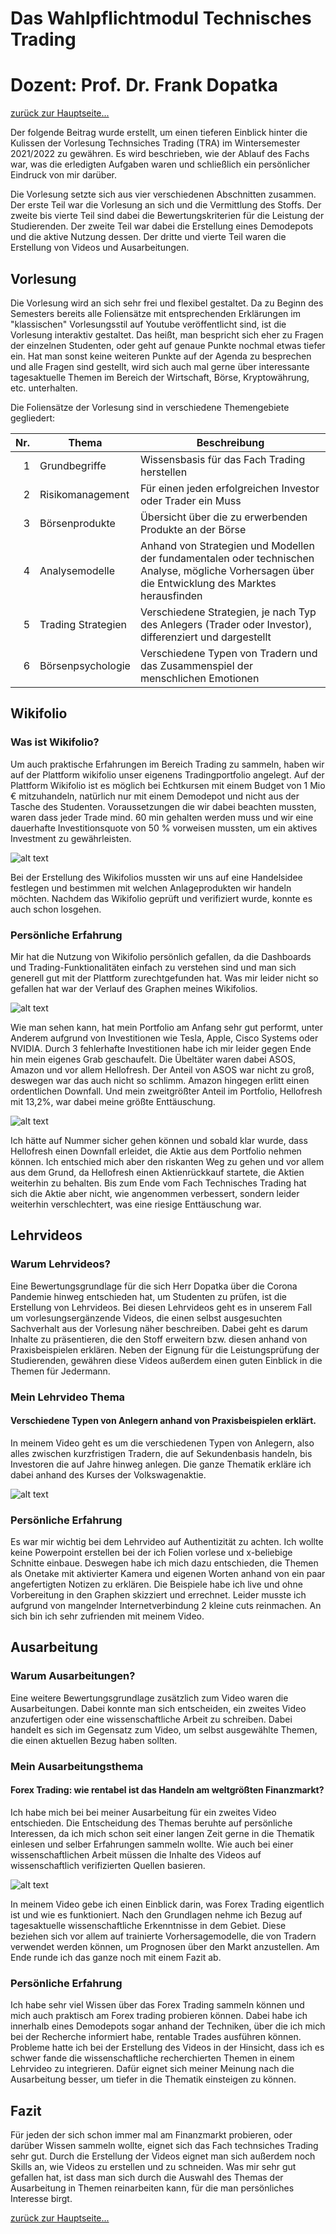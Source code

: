 # Das Wahlpflichtmodul Technisches Trading
# Dozent: Prof. Dr. Frank Dopatka

[zurück zur Hauptseite...](https://informatik-mannheim.github.io/iExpo-Winter-2021/)

Der folgende Beitrag wurde erstellt, um einen tieferen Einblick hinter die Kulissen der Vorlesung Technsiches Trading (TRA) im Wintersemester 2021/2022 zu gewähren.
Es wird beschrieben, wie der Ablauf des Fachs war, was die erledigten Aufgaben waren und schließlich ein persönlicher Eindruck von mir darüber.

Die Vorlesung setzte sich aus vier verschiedenen Abschnitten zusammen. Der erste Teil war die Vorlesung an sich und die Vermittlung des Stoffs. Der zweite bis vierte Teil sind dabei die Bewertungskriterien für die Leistung der Studierenden. Der zweite Teil war dabei die Erstellung eines Demodepots und die aktive Nutzung dessen. Der dritte und vierte Teil waren die Erstellung von Videos und Ausarbeitungen.

## Vorlesung
Die Vorlesung wird an sich sehr frei und flexibel gestaltet. Da zu Beginn des Semesters bereits alle Foliensätze mit entsprechenden Erklärungen im "klassischen" Vorlesungsstil auf Youtube veröffentlicht sind, ist die Vorlesung interaktiv gestaltet. Das heißt, man bespricht sich eher zu Fragen der einzelnen Studenten, oder geht auf genaue Punkte nochmal etwas tiefer ein. Hat man sonst keine weiteren Punkte auf der Agenda zu besprechen und alle Fragen sind gestellt, wird sich auch mal gerne über interessante tagesaktuelle Themen im Bereich der Wirtschaft, Börse, Kryptowährung, etc. unterhalten.

Die Foliensätze der Vorlesung sind in verschiedene Themengebiete gegliedert:


|Nr.| Thema      | Beschreibung          |
|---:| ------------- | ------------- |
|1| Grundbegriffe      | Wissensbasis für das Fach Trading herstellen |
|2| Risikomanagement     | Für einen jeden erfolgreichen Investor oder Trader ein Muss |
|3| Börsenprodukte | Übersicht über die zu erwerbenden Produkte an der Börse   |
|4| Analysemodelle | Anhand von Strategien und Modellen der fundamentalen oder technischen Analyse, mögliche Vorhersagen über die Entwicklung des Marktes herausfinden |
|5| Trading Strategien | Verschiedene Strategien, je nach Typ des Anlegers (Trader oder Investor), differenziert und dargestellt  |
|6| Börsenpsychologie | Verschiedene Typen von Tradern und das Zusammenspiel der menschlichen Emotionen  |

## Wikifolio
### Was ist Wikifolio?
Um auch praktische Erfahrungen im Bereich Trading zu sammeln, haben wir auf der Plattform wikifolio unser eigenens Tradingportfolio angelegt. Auf der Plattform Wikifolio ist es möglich bei Echtkursen mit einem Budget von 1 Mio € mitzuhandeln, natürlich nur mit einem Demodepot und nicht aus der Tasche des Studenten. Voraussetzungen die wir dabei beachten mussten, waren dass jeder Trade mind. 60 min gehalten werden muss und wir eine dauerhafte Investitionsquote von 50 % vorweisen mussten, um ein aktives Investment zu gewährleisten.

![alt text](TRA_Handelsidee.png "Handelsidee")

Bei der Erstellung des Wikifolios mussten wir uns auf eine Handelsidee festlegen und bestimmen mit welchen Anlageprodukten wir handeln möchten. Nachdem das Wikifolio geprüft und verifiziert wurde, konnte es auch schon losgehen.

### Persönliche Erfahrung
Mir hat die Nutzung von Wikifolio persönlich gefallen, da die Dashboards und Trading-Funktionalitäten einfach zu verstehen sind und man sich generell gut mit der Plattform zurechtgefunden hat. Was mir leider nicht so gefallen hat war der Verlauf des Graphen meines Wikifolios.

![alt text](Wikifolio.png "Wikifolio")

Wie man sehen kann, hat mein Portfolio am Anfang sehr gut performt, unter Anderem aufgrund von Investitionen wie Tesla, Apple, Cisco Systems oder NVIDIA. Durch 3 fehlerhafte Investitionen habe ich mir leider gegen Ende hin mein eigenes Grab geschaufelt. Die Übeltäter waren dabei ASOS, Amazon und vor allem Hellofresh. Der Anteil von ASOS war nicht zu groß, deswegen war das auch nicht so schlimm. Amazon hingegen erlitt einen ordentlichen Downfall. Und mein zweitgrößter Anteil im Portfolio, Hellofresh mit 13,2%, war dabei meine größte Enttäuschung.

![alt text](Hellofresh.png "Hellofresh")

Ich hätte auf Nummer sicher gehen können und sobald klar wurde, dass Hellofresh einen Downfall erleidet, die Aktie aus dem Portfolio nehmen können. Ich entschied mich aber den riskanten Weg zu gehen und vor allem aus dem Grund, da Hellofresh einen Aktienrückkauf startete, die Aktien weiterhin zu behalten. Bis zum Ende vom Fach Technisches Trading hat sich die Aktie aber nicht, wie angenommen verbessert, sondern leider weiterhin verschlechtert, was eine riesige Enttäuschung war.

## Lehrvideos
### Warum Lehrvideos?
Eine Bewertungsgrundlage für die sich Herr Dopatka über die Corona Pandemie hinweg entschieden hat, um Studenten zu prüfen, ist die Erstellung von Lehrvideos. Bei diesen Lehrvideos geht es in unserem Fall um vorlesungsergänzende Videos, die einen selbst ausgesuchten Sachverhalt aus der Vorlesung näher beschreiben. Dabei geht es darum Inhalte zu präsentieren, die den Stoff erweitern bzw. diesen anhand von Praxisbeispielen erklären.
Neben der Eignung für die Leistungsprüfung der Studierenden, gewähren diese Videos außerdem einen guten Einblick in die Themen für Jedermann.

### Mein Lehrvideo Thema
#### Verschiedene Typen von Anlegern anhand von Praxisbeispielen erklärt.

In meinem Video geht es um die verschiedenen Typen von Anlegern, also alles zwischen kurzfristigen Tradern, die auf Sekundenbasis handeln, bis Investoren die auf Jahre hinweg anlegen. Die ganze Thematik erkläre ich dabei anhand des Kurses der Volkswagenaktie.

![alt text](VID_Screen.png "Screenshot aus dem Lehrvideo")

### Persönliche Erfahrung

Es war mir wichtig bei dem Lehrvideo auf Authentizität zu achten. Ich wollte keine Powerpoint erstellen bei der ich Folien vorlese und x-beliebige Schnitte einbaue. Deswegen habe ich mich dazu entschieden, die Themen als Onetake mit aktivierter Kamera und eigenen Worten anhand von ein paar angefertigten Notizen zu erklären. Die Beispiele habe ich live und ohne Vorbereitung in den Graphen skizziert und errechnet. Leider musste ich aufgrund von mangelnder Internetverbindung 2 kleine cuts reinmachen. An sich bin ich sehr zufrienden mit meinem Video.

## Ausarbeitung
### Warum Ausarbeitungen?
Eine weitere Bewertungsgrundlage zusätzlich zum Video waren die Ausarbeitungen. Dabei konnte man sich entscheiden, ein zweites Video anzufertigen oder eine wissenschaftliche Arbeit zu schreiben. Dabei handelt es sich im Gegensatz zum Video, um selbst ausgewählte Themen, die einen aktuellen Bezug haben sollten.

### Mein Ausarbeitungsthema
#### Forex Trading: wie rentabel ist das Handeln am weltgrößten Finanzmarkt?
Ich habe mich bei bei meiner Ausarbeitung für ein zweites Video entschieden. Die Entscheidung des Themas beruhte auf persönliche Interessen, da ich mich schon seit einer langen Zeit gerne in die Thematik einlesen und selber Erfahrungen sammeln wollte. Wie auch bei einer wissenschaftlichen Arbeit müssen die Inhalte des Videos auf wissenschaftlich verifizierten Quellen basieren. 

![alt text](AUS_Screen.png "Screenshot aus dem Ausarbeitungsvideo")

In meinem Video gebe ich einen Einblick darin, was Forex Trading eigentlich ist und wie es funktioniert. Nach den Grundlagen nehme ich Bezug auf tagesaktuelle wissenschaftliche Erkenntnisse in dem Gebiet. Diese beziehen sich vor allem auf trainierte Vorhersagemodelle, die von Tradern verwendet werden können, um Prognosen über den Markt anzustellen. Am Ende runde ich das ganze noch mit einem Fazit ab.

### Persönliche Erfahrung
Ich habe sehr viel Wissen über das Forex Trading sammeln können und mich auch praktisch am Forex trading probieren können. Dabei habe ich innerhalb eines Demodepots sogar anhand der Techniken, über die ich mich bei der Recherche informiert habe, rentable Trades ausführen können. Probleme hatte ich bei der Erstellung des Videos in der Hinsicht, dass ich es schwer fande die wissenschaftliche recherchierten Themen in einem Lehrvideo zu integrieren. 
Dafür eignet sich meiner Meinung nach die Ausarbeitung besser, um tiefer in die Thematik einsteigen zu können.

## Fazit
Für jeden der sich schon immer mal am Finanzmarkt probieren, oder darüber Wissen sammeln wollte, eignet sich das Fach technsiches Trading sehr gut. Durch die Erstellung der Videos eignet man sich außerdem noch Skills an, wie Videos zu erstellen und zu schneiden. Was mir sehr gut gefallen hat, ist dass man sich durch die Auswahl des Themas der Ausarbeitung in Themen reinarbeiten kann, für die man persönliches Interesse birgt.

[zurück zur Hauptseite...](https://informatik-mannheim.github.io/iExpo-Winter-2021/)